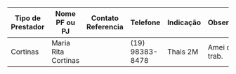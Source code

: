| Tipo de Prestador | Nome PF ou PJ       | Contato Referencia | Telefone        | Indicação | Observ.      |
| ----------------- | ------------------- | ------------------ | --------------- | --------- | ------------ |
| Cortinas          | Maria Rita Cortinas |                    | (19) 98383-8478 | Thais 2M  | Amei o trab. |